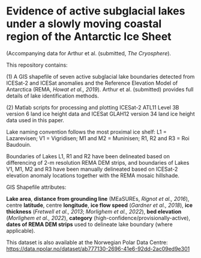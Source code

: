 # Evidence of active subglacial lakes under a slowly moving coastal region of the Antarctic Ice Sheet
(Accompanying data for Arthur et al. (submitted, *The Cryosphere*). 

This repository contains:

(1) A GIS shapefile of seven active subglacial lake boundaries detected from ICESat-2 and ICESat anomalies and the Reference Elevation Model of Antarctica (REMA, *Howat et al., 2019*). Arthur et al. (submitted) provides full details of lake identification methods.

(2) Matlab scripts for processing and plotting ICESat-2 ATL11 Level 3B version 6 land ice height data and ICESat GLAH12 version 34 land ice height data used in this paper.

Lake naming convention follows the most proximal ice shelf:
L1 = Lazarevisen; V1 = Vigridisen; M1 and M2 = Muninisen; R1, R2 and R3 = Roi Baudouin.

Boundaries of Lakes L1, R1 and R2 have been delineated based on differencing of 2-m resolution REMA DEM strips, and boundaries of Lakes V1, M1, M2 and R3 have been manually delineated based on ICESat-2 elevation anomaly locations together with the REMA mosaic hillshade.

GIS Shapefile attributes: 

**Lake area**, **distance from grounding line** (MEaSUREs, *Rignot et al., 2016*), centre **latitude**, centre **longitude**, **ice flow speed** (*Gardner et al., 2018*), **ice thickness** (*Fretwell et al., 2013*; *Morlighem et al., 2022*), **bed elevation** (*Morlighem et al., 2022*), **category** (high-confidence/provisionally-active), **dates of REMA DEM strips** used to delineate lake boundary (where applicable). 

This dataset is also available at the Norwegian Polar Data Centre: https://data.npolar.no/dataset/ab777130-2696-41e6-92dd-2ac09ed9e301
